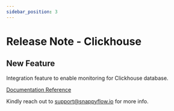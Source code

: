 ```yaml
---
sidebar_position: 3 
---
```

# Release Note - Clickhouse

## New Feature

Integration feature to enable monitoring for Clickhouse database.

[Documentation Reference](/docs/selfhosted-lite/release_note/database/aurora)

Kindly reach out to [support@snappyflow.io](mailto:support@snappyflow.io) for more info.


